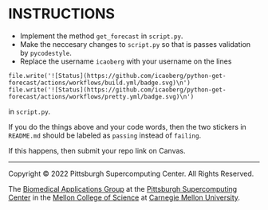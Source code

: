# INSTRUCTIONS

* Implement the method `get_forecast` in `script.py`.
* Make the neccesary changes to `script.py` so that is passes validation by `pycodestyle`.
* Replace the username `icaoberg` with your username on the lines

```
file.write('![Status](https://github.com/icaoberg/python-get-forecast/actions/workflows/build.yml/badge.svg)\n')
file.write('![Status](https://github.com/icaoberg/python-get-forecast/actions/workflows/pretty.yml/badge.svg)\n')
```

in `script.py`.

If you do the things above and your code words, then the two stickers in `README.md` should be labeled as `passing` instead of `failing`. 

If this happens, then submit your repo link on Canvas.

---
Copyright © 2022 Pittsburgh Supercomputing Center. All Rights Reserved.

The [Biomedical Applications Group](https://www.psc.edu/biomedical-applications/) at the [Pittsburgh Supercomputing Center](http://www.psc.edu) in the [Mellon College of Science](https://www.cmu.edu/mcs/) at [Carnegie Mellon University](http://www.cmu.edu).